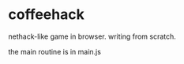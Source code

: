 coffeehack
==========

nethack-like game in browser. writing from scratch.

the main routine is in main.js